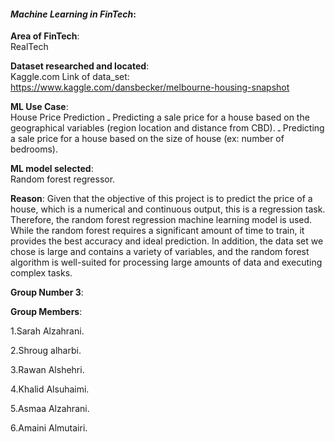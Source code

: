 
#### *Machine Learning in FinTech*:  


**Area of FinTech**:  
RealTech 


**Dataset researched and located**:  
Kaggle.com 
Link of data_set: https://www.kaggle.com/dansbecker/melbourne-housing-snapshot 


**ML Use Case**:  
House Price Prediction
ـ Predicting a sale price for a house based on the geographical variables (region location and distance from CBD).
ـ Predicting a sale price for a house based on the size of house (ex: number of bedrooms).



**ML model selected**:  
Random forest regressor.


**Reason**: 
Given that the objective of this project is to predict the price of a house, which is a numerical and continuous output, this is a regression task. Therefore, the random forest regression machine learning model is used. While the random forest requires a significant amount of time to train, it provides the best accuracy and ideal prediction. In addition, the data set we chose is large and contains a variety of variables, and the random forest algorithm is well-suited for processing large amounts of data and executing complex tasks.


**Group Number 3**: 


**Group Members**:

1.Sarah Alzahrani.

2.Shroug alharbi.

3.Rawan Alshehri.

4.Khalid Alsuhaimi.

5.Asmaa Alzahrani. 

6.Amaini Almutairi. 
